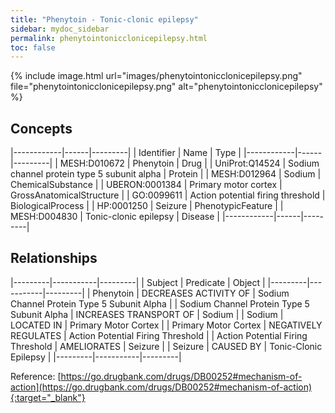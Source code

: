 ```yaml
---
title: "Phenytoin - Tonic-clonic epilepsy"
sidebar: mydoc_sidebar
permalink: phenytointonicclonicepilepsy.html
toc: false 
---
```


{% include image.html url="images/phenytointonicclonicepilepsy.png" file="phenytointonicclonicepilepsy.png" alt="phenytointonicclonicepilepsy" %}

## Concepts

|------------|------|---------|
| Identifier | Name | Type    |
|------------|------|---------|
| MESH:D010672 | Phenytoin | Drug |
| UniProt:Q14524 | Sodium channel protein type 5 subunit alpha | Protein |
| MESH:D012964 | Sodium | ChemicalSubstance |
| UBERON:0001384 | Primary motor cortex | GrossAnatomicalStructure |
| GO:0099611 | Action potential firing threshold | BiologicalProcess |
| HP:0001250 | Seizure | PhenotypicFeature |
| MESH:D004830 | Tonic-clonic epilepsy | Disease |
|------------|------|---------|

## Relationships

|---------|-----------|---------|
| Subject | Predicate | Object  |
|---------|-----------|---------|
| Phenytoin | DECREASES ACTIVITY OF | Sodium Channel Protein Type 5 Subunit Alpha |
| Sodium Channel Protein Type 5 Subunit Alpha | INCREASES TRANSPORT OF | Sodium |
| Sodium | LOCATED IN | Primary Motor Cortex |
| Primary Motor Cortex | NEGATIVELY REGULATES | Action Potential Firing Threshold |
| Action Potential Firing Threshold | AMELIORATES | Seizure |
| Seizure | CAUSED BY | Tonic-Clonic Epilepsy |
|---------|-----------|---------|

Reference: [https://go.drugbank.com/drugs/DB00252#mechanism-of-action](https://go.drugbank.com/drugs/DB00252#mechanism-of-action){:target="_blank"}